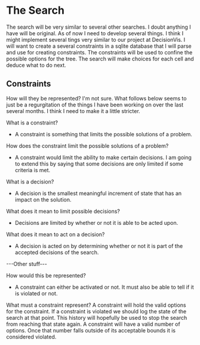 # The Search

The search will be very similar to several other searches. I doubt anything I
have will be original. As of now I need to develop several things. I think I
might implement several tings very similar to our project at DecisionVis. I will
want to create a several constraints in a sqlite database that I will parse and
use for creating constraints. The constraints will be used to confine the
possible options for the tree. The search will make choices for each cell and
deduce what to do next.


## Constraints

How will they be represented? I'm not sure. What follows below seems to just
be a regurgitation of the things I have been working on over the last several
months. I think I need to make it a little stricter.

What is a constraint?

* A constraint is something that limits the possible solutions of a problem.

How does the constraint limit the possible solutions of a problem?

* A constraint would limit the ability to make certain decisions. I am going to
  extend this by saying that some decisions are only limited if some criteria is
  met.

What is a decision?

* A decision is the smallest meaningful increment of state that has an impact on
  the solution.

What does it mean to limit possible decisions?

* Decisions are limited by whether or not it is able to be acted upon.

What does it mean to act on a decision?

* A decision is acted on by determining whether or not it is part of the
  accepted decisions of the search.


---Other stuff---


How would this be represented?

* A constraint can either be activated or not. It must also be able to tell if
  it is violated or not.

What must a constraint represent? A constraint will hold the valid options for
the constraint. If a constraint is violated we should log the state of the
search at that point. This history will hopefully be used to stop the search
from reaching that state again. A constraint will have a valid number of
options. Once that number falls outside of its acceptable bounds it is considered
violated.